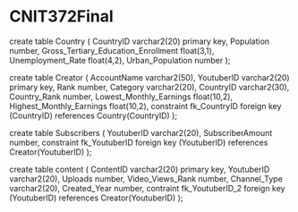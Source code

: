 # CNIT372Final

create table Country (
  CountryID varchar2(20) primary key,
  Population number,
  Gross_Tertiary_Education_Enrollment float(3,1),
  Unemployment_Rate float(4,2),
  Urban_Population number
);

create table Creator (
  AccountName varchar2(50),
  YoutuberID varchar2(20) primary key,
  Rank number,
  Category varchar2(20),
  CountryID varchar2(30),
  Country_Rank number,
  Lowest_Monthly_Earnings float(10,2),
  Highest_Monthly_Earnings float(10,2),
  constraint fk_CountryID foreign key (CountryID) references Country(CountryID)
);

create table Subscribers (
  YoutuberID varchar2(20),
  SubscriberAmount number,
  constraint fk_YoutuberID foreign key (YoutuberID) references Creator(YoutuberID)
);

create table content (
  ContentID varchar2(20) primary key,
  YoutuberID varchar2(20),
  Uploads number,
  Video_Views_Rank number,
  Channel_Type varchar2(20),
  Created_Year number,
  contraint fk_YoutuberID_2 foreign key (YoutuberID) references Creator(YoutuberID)
);
  
